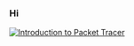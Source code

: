 ### Hi

<!--START_SECTION:badges-->

[![Introduction to Packet Tracer](https://images.credly.com/size/110x110/images/09b6d58c-763a-4b40-aea1-787d8f46bbcd/Intro2PT.png)](http://www.credly.com/badges/46fe3d03-b641-450d-a3b9-7459807ba131 "Introduction to Packet Tracer")
<!--END_SECTION:badges-->
